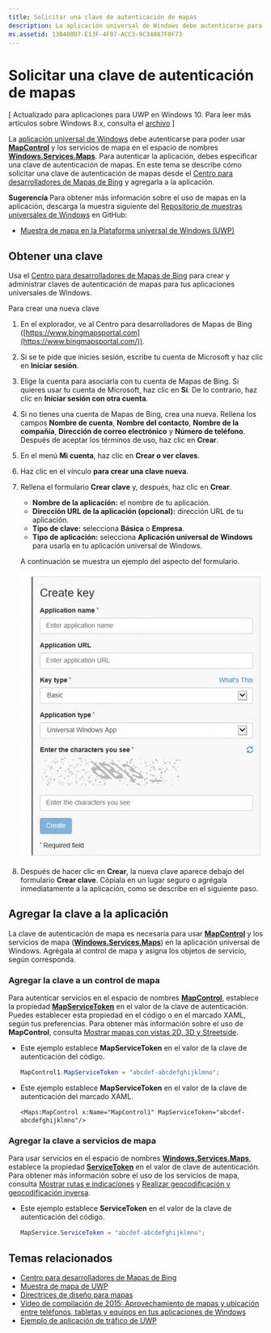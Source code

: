 ```yaml
---
title: Solicitar una clave de autenticación de mapas
description: La aplicación universal de Windows debe autenticarse para poder usar MapControl y los servicios de mapa en el espacio de nombres Windows.Services.Maps.
ms.assetid: 13B400D7-E13F-4F07-ACC3-9C34087F0F73
---
```


# Solicitar una clave de autenticación de mapas


\[ Actualizado para aplicaciones para UWP en Windows 10. Para leer más artículos sobre Windows 8.x, consulta el [archivo](http://go.microsoft.com/fwlink/p/?linkid=619132) \]


La [aplicación universal de Windows](https://msdn.microsoft.com/library/windows/apps/dn894631) debe autenticarse para poder usar [**MapControl**](https://msdn.microsoft.com/library/windows/apps/dn637004) y los servicios de mapa en el espacio de nombres [**Windows.Services.Maps**](https://msdn.microsoft.com/library/windows/apps/dn636979). Para autenticar la aplicación, debes especificar una clave de autenticación de mapas. En este tema se describe cómo solicitar una clave de autenticación de mapas desde el [Centro para desarrolladores de Mapas de Bing](https://www.bingmapsportal.com/) y agregarla a la aplicación.

**Sugerencia** Para obtener más información sobre el uso de mapas en la aplicación, descarga la muestra siguiente del [Repositorio de muestras universales de Windows](http://go.microsoft.com/fwlink/p/?LinkId=619979) en GitHub:

-   [Muestra de mapa en la Plataforma universal de Windows (UWP)](http://go.microsoft.com/fwlink/p/?LinkId=619977)

## Obtener una clave


Usa el [Centro para desarrolladores de Mapas de Bing](https://www.bingmapsportal.com/) para crear y administrar claves de autenticación de mapas para tus aplicaciones universales de Windows.

Para crear una nueva clave

1.  En el explorador, ve al Centro para desarrolladores de Mapas de Bing ([https://www.bingmapsportal.com](https://www.bingmapsportal.com/)).

2.  Si se te pide que inicies sesión, escribe tu cuenta de Microsoft y haz clic en **Iniciar sesión**.

3.  Elige la cuenta para asociarla con tu cuenta de Mapas de Bing. Si quieres usar tu cuenta de Microsoft, haz clic en **Sí**. De lo contrario, haz clic en **Iniciar sesión con otra cuenta**.

4.  Si no tienes una cuenta de Mapas de Bing, crea una nueva. Rellena los campos **Nombre de cuenta**, **Nombre del contacto**, **Nombre de la compañía**, **Dirección de correo electrónico** y **Número de teléfono**. Después de aceptar los términos de uso, haz clic en **Crear**.

5.  En el menú **Mi cuenta**, haz clic en **Crear o ver claves**.

6.  Haz clic en el vínculo **para crear una clave nueva**.

7.  Rellena el formulario **Crear clave** y, después, haz clic en **Crear**.

    -   **Nombre de la aplicación:** el nombre de tu aplicación.
    -   **Dirección URL de la aplicación (opcional):** dirección URL de tu aplicación.
    -   **Tipo de clave:** selecciona **Básica** o **Empresa**.
    -   **Tipo de aplicación:** selecciona **Aplicación universal de Windows** para usarla en tu aplicación universal de Windows.

    A continuación se muestra un ejemplo del aspecto del formulario.

    ![ejemplo del formulario crear clave.](images/createkeydialog.png)

8.  Después de hacer clic en **Crear**, la nueva clave aparece debajo del formulario **Crear clave**. Cópiala en un lugar seguro o agrégala inmediatamente a la aplicación, como se describe en el siguiente paso.

## Agregar la clave a la aplicación


La clave de autenticación de mapa es necesaria para usar [**MapControl**](https://msdn.microsoft.com/library/windows/apps/dn637004) y los servicios de mapa ([**Windows.Services.Maps**](https://msdn.microsoft.com/library/windows/apps/dn636979)) en la aplicación universal de Windows. Agrégala al control de mapa y asigna los objetos de servicio, según corresponda.

### Agregar la clave a un control de mapa

Para autenticar servicios en el espacio de nombres [**MapControl**](https://msdn.microsoft.com/library/windows/apps/dn637004), establece la propiedad [**MapServiceToken**](https://msdn.microsoft.com/library/windows/apps/dn637036) en el valor de la clave de autenticación. Puedes establecer esta propiedad en el código o en el marcado XAML, según tus preferencias. Para obtener más información sobre el uso de **MapControl**, consulta [Mostrar mapas con vistas 2D, 3D y Streetside](display-maps.md).

-   Este ejemplo establece **MapServiceToken** en el valor de la clave de autenticación del código.

    ```cs
    MapControl1.MapServiceToken = "abcdef-abcdefghijklmno";
    ```

-   Este ejemplo establece **MapServiceToken** en el valor de la clave de autenticación del marcado XAML.

    ```xaml
    <Maps:MapControl x:Name="MapControl1" MapServiceToken="abcdef-abcdefghijklmno"/>
    ```

### Agregar la clave a servicios de mapa

Para usar servicios en el espacio de nombres [**Windows.Services.Maps**](https://msdn.microsoft.com/library/windows/apps/dn636979), establece la propiedad [**ServiceToken**](https://msdn.microsoft.com/library/windows/apps/dn636977) en el valor de clave de autenticación. Para obtener más información sobre el uso de los servicios de mapa, consulta [Mostrar rutas e indicaciones](routes-and-directions.md) y [Realizar geocodificación y geocodificación inversa](geocoding.md).

-   Este ejemplo establece **ServiceToken** en el valor de la clave de autenticación del código.

    ```cs
    MapService.ServiceToken = "abcdef-abcdefghijklmno";
    ```

## Temas relacionados

* [Centro para desarrolladores de Mapas de Bing](https://www.bingmapsportal.com/)
* [Muestra de mapa de UWP](http://go.microsoft.com/fwlink/p/?LinkId=619977)
* [Directrices de diseño para mapas](https://msdn.microsoft.com/library/windows/apps/dn596102)
* [Vídeo de compilación de 2015: Aprovechamiento de mapas y ubicación entre teléfonos, tabletas y equipos en tus aplicaciones de Windows](https://channel9.msdn.com/Events/Build/2015/2-757)
* [Ejemplo de aplicación de tráfico de UWP](http://go.microsoft.com/fwlink/p/?LinkId=619982)




<!--HONumber=Mar16_HO1-->


